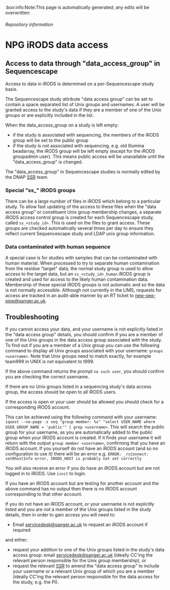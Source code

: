 <!-- Space: NPG -->
<!-- Parent: iRODS -->
<!-- Title: NPG iRODS access control -->

<!-- Macro: :box:([^:]+):([^:]*):(.+):
     Template: ac:box
     Icon: true
     Name: ${1}
     Title: ${2}
     Body: ${3} -->

:box:info:Note:This page is automatically generated; any edits will be overwritten:

###### Repository information

<!-- Include: docs/includes/repo-metadata.md -->

# NPG iRODS data access

## Access to data through "data_access_group" in Sequencescape

Access to data in iRODS is determined on a per-Sequencescape-study basis.

The Sequencescape study attribute "data access group" can be set to contain a
space separated list of Unix groups and usernames. A user will be granted
access to the study's data if they are a member of one of the Unix groups or
are explicitly included in the list.

When the data_access_group on a study is left empty:
- if the study is associated with sequencing, the members of the iRODS group
will be set to the public group
- if the study is not associated with sequencing, e.g. old Illumina
beadarray, the iRODS group will be left empty (except for the iRODS groupadmin
user). This means public access will be unavailable until the
"data_access_group" is changed.

The "data_access_group" in Sequencescape studies is normally edited by the DNAP
[SSR](https://fred.wellcomegenomecampus.org/page/5317?SearchId=2458147) team.

### Special "ss_" iRODS groups

There can be a large number of files in iRODS which belong to a particular
study. To allow fast updating of the access to these files when the "data
access group" or constituent Unix group membership changes, a separate iRODS
access control group is created for each Sequencescape study, called 
`ss_<study_id>`. This is used on the files to grant access. These groups are
checked automatically several times per day to ensure they reflect current
Sequencescape study and LDAP unix group information.

### Data contaminated with human sequence

A special case is for studies with samples that can be contaminated with human
material. When processed to try to separate human contamination from the residue
"target" data, the normal study group is used to allow access to the target data,
but an `ss_<study_id>_human` iRODS group is created and used for access to the
likely human contamination data. Membership of these special iRODS groups is
not automatic and so the data is not normally accessible. Although not currently
in the LIMS, requests for access are tracked in an audit-able manner by an RT
ticket to new-seq-pipe@sanger.ac.uk.


## Troubleshooting

If you cannot access your data, and your username is not explicitly listed in 
the "data access group" details, you should confirm if you are a member of one
of the Unix groups in the data access group associated with the study. To find
out if you are a member of a Unix group you can use the following command to
display all Unix groups associated with your username: `groups <username>`.
Note that Unix groups need to match exactly, for example team999 in UNIX is
not equivalent to t999. 

If the above command returns the prompt `no such user`, you should confirm you
are checking the correct username.

If there are no Unix groups listed in a sequencing study's data access group,
the access should be open to all iRODS users.

If the access is open or your user should be allowed you should check for a
corresponding iRODS account. 

This can be achieved using the following command with your username:
`iquest --no-page -z seq "group member: %s" "select USER_NAME where USER_GROUP_NAME = 'public'" | grep <username>`.
This will search the public group for your username, as you are automatically
added to the public group when your iRODS account is created. If it finds your
username it will return with the output `group member <username>`, confirming
that you have an iRODS account. If you yourself do not have an iRODS account
(and so no configuration to use it) there will be an error e.g.
`ERROR: _rcConnect: setRhostInfo error, IRODS_HOST is probably not set correctly`

You will also receive an error if you do have an iRODS account but are not
logged in to iRODS. Use `iinit` to login.

If you have an iRODS account but are testing for another account and the above
command has no output then there is no iRODS account corresponding to that other
account.

If you do not have an iRODS account, or your username is not explicitly listed
and you are not a member of the Unix groups listed in the study details, then
in order to gain access you will need to: 
- Email servicedesk@sanger.ac.uk to request an iRODS account if required

and either:
- request your addition to one of the Unix groups listed in the study's data
access group: email servicedesk@sanger.ac.uk (ideally CC'ing the relevant person
responsible for the Unix group membership), or
- request the relevant
[SSR](https://fred.wellcomegenomecampus.org/page/5317?SearchId=2458147)
to amend the "data access group" to include your username or a relevant Unix
group of which you are a member (ideally CC'ing the relevant person responsible
for the data access for the study, e.g. the PI).